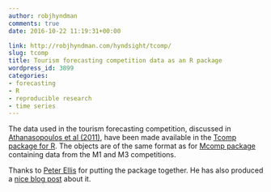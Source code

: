 ```yaml
---
author: robjhyndman
comments: true
date: 2016-10-22 11:19:31+00:00

link: http://robjhyndman.com/hyndsight/tcomp/
slug: tcomp
title: Tourism forecasting competition data as an R package
wordpress_id: 3899
categories:
- forecasting
- R
- reproducible research
- time series
---
```


The data used in the tourism forecasting competition, discussed in [Athanasopoulos et al (2011)](/publications/the-tourism-forecasting-competition/), have been made available in the [Tcomp package for R](https://cran.r-project.org/package=Tcomp). The objects are of the same format as for [Mcomp package](https://cran.r-project.org/package=Mcomp) containing data from the M1 and M3 competitions.

Thanks to [Peter Ellis](http://ellisp.github.io/) for putting the package together. He has also produced a [nice blog post](http://ellisp.github.io/blog/2016/10/19/Tcomp) about it.
